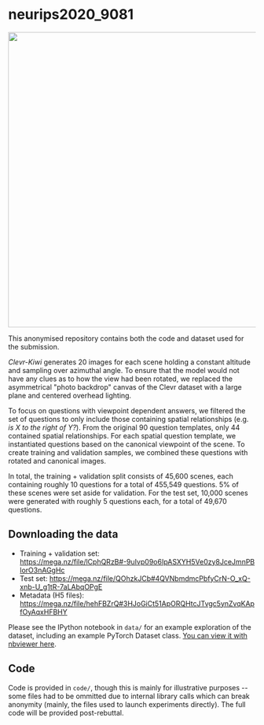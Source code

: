 # neurips2020_9081

<p align="center">
<img src="https://raw.githubusercontent.com/anonymouscat2434/neurips2020_9084/master/ck_overall.png" width=600 />
</p>

This anonymised repository contains both the code and dataset used for the submission.

_Clevr-Kiwi_ generates 20 images for each scene holding a constant altitude and sampling over azimuthal angle. To ensure that the model would not have any clues as to how the view had been rotated, we replaced the asymmetrical "photo backdrop" canvas of the Clevr dataset with a large plane and centered overhead lighting. 

To focus on questions with viewpoint dependent answers, we filtered the set of questions to only include those containing spatial relationships (e.g. _is X to the right of Y?_). From the original 90 question templates, only 44 contained spatial relationships. For each spatial question template, we instantiated questions based on the canonical viewpoint of the scene. To create training and validation samples, we combined these questions with rotated and canonical images. 

In total, the training + validation split consists of 45,600 scenes, each containing roughly 10 questions for a total of 455,549 questions. 5\% of these scenes were set aside for validation. For the test set, 10,000 scenes were generated with roughly 5 questions each, for a total of 49,670 questions.

## Downloading the data

- Training + validation set: https://mega.nz/file/lCphQRzB#-9uIvp09o6IpASXYH5Ve0zy8JceJmnPBlorO3nAGgHc
- Test set: https://mega.nz/file/QOhzkJCb#4QVNbmdmcPbfyCrN-O_xQ-xnb-U_g1tR-7aLAbqOPgE
- Metadata (H5 files): https://mega.nz/file/hehFBZrQ#3HJoGiCt51ApORQHtcJTvgc5ynZvqKApfOyAqxHFBHY

Please see the IPython notebook in `data/` for an example exploration of the dataset, including an example PyTorch Dataset class. [You can view it with nbviewer here](https://nbviewer.jupyter.org/github/anonymouscat2434/neurips2020_9084/blob/master/data/exploring_dataset.ipynb).

## Code

Code is provided in `code/`, though this is mainly for illustrative purposes -- some files had to be ommitted due to internal library calls which can break anonymity (mainly, the files used to launch experiments directly). The full code will be provided post-rebuttal.
